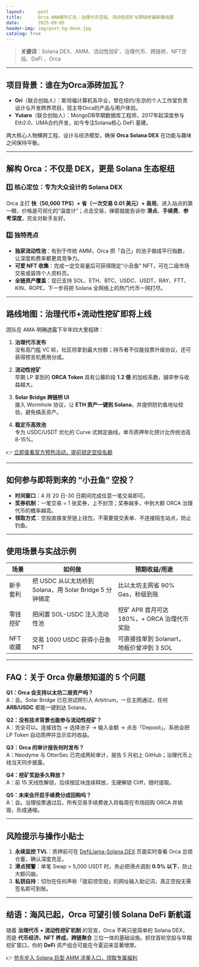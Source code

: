 ```yaml
---
layout:     post
title:      Orca AMA精华汇总：治理代币空投、流动性挖矿与跨链桥最新路线图
date:       2025-09-05
header-img: img/post-bg-desk.jpg
catalog: true
---
```


> **关键词**：Solana DEX、AMM、流动性挖矿、治理代币、跨链桥、NFT空投、DeFi 、Orca

---

## 项目背景：谁在为Orca添砖加瓦？

- **Ori**（联合创始人）：斯坦福计算机系毕业，曾在纽约/东京的个人工作室负责设计与开发跨界项目，现主导Orca的产品与用户体验。  
- **Yutaro**（联合创始人）：MongoDB早期数据库工程师，2017年起深度参与Eth2.0、UMA合约开发，如今专注Solana核心 DeFi 基建。

两大核心人物横跨工程、设计与经济模型，确保 **Orca Solana DEX** 在功能与趣味之间保持平衡。

---

## 解构 Orca：不仅是 DEX，更是 Solana 生态枢纽

### 1️⃣ 核心定位：专为大众设计的 Solana DEX

Orca 主打 **快（50,000 TPS）+ 省（一次交易 0.01 美元）+ 易用**。进入站点的第一眼，价格是可视化的“温度计”；点击交易，弹窗就能告诉你 **滑点**、**手续费**、**参考深度**，完全对新手友好。

### 2️⃣ 独特亮点

- **独家流动性池**：有别于传统 AMM，Orca 把「自己」的池子做成平行指数，让深度和费率都更具竞争力。  
- **可爱 NFT 收集**：完成一定交易量后可获得限定“小丑鱼” NFT，可在二级市场交易或装饰个人资料页。  
- **全链资产覆盖**：现已支持 SOL、ETH、BTC、USDC、USDT、RAY、FTT、KIN、ROPE，下一步将把 Solana 全网络上的热门代币一网打尽。

---

## 路线地图：治理代币+流动性挖矿即将上线

团队在 AMA 明确透露下半年四大里程碑：

1. **治理代币发布**  
   没有高门槛 VC 轮，社区将拿到最大份额；持币者不仅能投票升级协议，还可获得预言机费用分成。  

2. **流动性挖矿**  
   早期 LP 拿到的 **ORCA Token** 具有公募阶段 **1.2 倍** 的加权系数，越早参与收益越大。  

3. **Solar Bridge 跨链桥 UI**  
   接入 Wormhole 协议，让 **ETH 资产一键到 Solana**，并提供防钓鱼地址校验，避免搞丢资产。  

4. **稳定币高效池**  
   专为 USDC/USDT 优化的 Curve 式绑定曲线，单币质押年化预计比传统池高 8-15%。  

👉 [立即查看官方预热活动，提前锁定空投名额](https://okxdog.com/)

---

## 如何参与即将到来的 **“小丑鱼” 空投**？

- **时间窗口**：4 月 20 日-30 日期间完成任意一笔交易即可。  
- **奖券机制**：一笔交易 = 1 张奖券，上不封顶；奖券越多，中到大额 ORCA 治理代币的概率越高。  
- **领取方式**：空投直接发至链上钱包，不需要提交表单、不连接陌生站点，防止钓鱼。

---

## 使用场景与实战示例

| 场景 | 如何做 | 预期收益/用途 |
|---|---|---|
| 新手套利 | 把 USDC 从以太坊桥到 Solana，用 Solar Bridge 5 分钟搞定 | 比以太坊主网省 90% Gas，秒级到账 |
| 零钱挖矿 | 把闲置 SOL-USDC 注入流动性池 | 挖矿 APR 首月可达 180%，+ ORCA 治理代币奖励 |
| NFT 收藏 | 交易 1000 USDC 获得小丑鱼 NFT | 可直接挂单到 Solanart，地板价曾冲到 3 SOL |

---

## FAQ：关于 Orca 你最想知道的 5 个问题

**Q1：Orca 会支持以太坊二层资产吗？**  
A：会。Solar Bridge 已在测试网引入 Arbitrum，一旦主网通过，任何 **ARB/USDC** 都能一键到达 Solana。

**Q2：没有技术背景也能参与流动性挖矿？**  
A：完全可以。连接钱包 → 选择池子 → 输入金额 → 点击「Deposit」。系统会把 LP Token 自动质押并显示实时收益。

**Q3：Orca 的审计报告何时发布？**  
A：Neodyme 与 OtterSec 已完成两轮审计，报告 5 月初上 GitHub；治理代币上线当天同步披露。

**Q4：挖矿奖励多久释放？**  
A：前 15 天线性解锁，后续按区块连续释放，无硬解锁 Cliff，随时提取。

**Q5：未来会开启手续费分成回购吗？**  
A：会。治理投票通过后，所有交易手续费收入将每周在市场回购 ORCA 并销毁，形成通缩。

---

## 风险提示与操作小贴士

1. **永续监控 TVL**：质押前可在 [DefiLlama-Solana DEX](https://okxdog.com/) 页面实时查看 Orca 总锁仓量，确认深度充足。  
2. **滑点预警**：单笔 Swap > 5,000 USDT 时，务必把滑点调到 **0.5% 以下**，防止大额闪崩。  
3. **私钥自持**：切勿在任何声称「提前领空投」的网址输入助记词，真正空投无需签名即可到账。

---

## 结语：海风已起，Orca 可望引领 Solana DeFi 新航道

随着 **治理代币 + 流动性挖矿机制** 的官宣，Orca 不再只是简单的 Solana DEX，而是 **代币经济、NFT 养成、跨链聚合** 三位一体的基础设施。抓住首轮空投与早期挖矿窗口，你的 **DeFi** 资产组合可能在今夏迎来显著增厚。  

👉 [抢先步入 Solana 巨型 AMM 流量入口，领取专属福利](https://okxdog.com/)